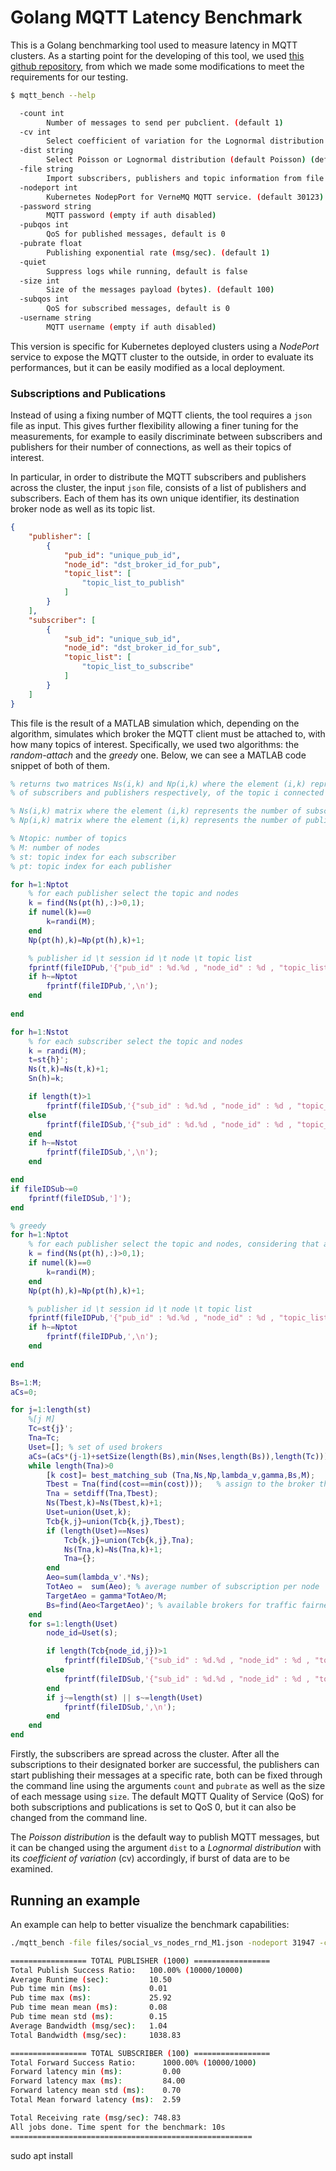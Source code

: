 # Golang MQTT Latency Benchmark
This is a Golang benchmarking tool used to measure latency in MQTT clusters. As a starting point for the developing of 
this tool, we used [this github repository](https://github.com/hui6075/mqtt-bm-latency), from which we made some 
modifications to meet the requirements for our testing.  


```bash
$ mqtt_bench --help

  -count int
        Number of messages to send per pubclient. (default 1)
  -cv int
        Select coefficient of variation for the Lognormal distribution (default 4) (default 4)
  -dist string
        Select Poisson or Lognormal distribution (default Poisson) (default "poisson")
  -file string
        Import subscribers, publishers and topic information from file. (default "files/test_1pub.json")
  -nodeport int
        Kubernetes NodepPort for VerneMQ MQTT service. (default 30123)
  -password string
        MQTT password (empty if auth disabled)
  -pubqos int
        QoS for published messages, default is 0
  -pubrate float
        Publishing exponential rate (msg/sec). (default 1)
  -quiet
        Suppress logs while running, default is false
  -size int
        Size of the messages payload (bytes). (default 100)
  -subqos int
        QoS for subscribed messages, default is 0
  -username string
        MQTT username (empty if auth disabled)
```


This version is specific for Kubernetes deployed clusters using a _NodePort_ service to expose the MQTT cluster to 
the outside, in order to evaluate its performances, but it can be easily modified as a local deployment.

### Subscriptions and Publications
Instead of using a fixing number of MQTT clients, the tool requires a `json` file as input. This gives further
flexibility allowing a finer tuning for the measurements, for example to easily discriminate between subscribers 
and publishers for their number of connections, as well as their topics of interest.

In particular, in order to distribute the MQTT subscribers and publishers across the cluster, the input `json` file, 
consists of a list of publishers and subscribers. Each of them has its own unique identifier, its destination broker 
node as well as its topic list.

```json
{
    "publisher": [
        {
            "pub_id": "unique_pub_id",
            "node_id": "dst_broker_id_for_pub",
            "topic_list": [
                "topic_list_to_publish"
            ]
        }
    ],
    "subscriber": [
        {
            "sub_id": "unique_sub_id",
            "node_id": "dst_broker_id_for_sub",
            "topic_list": [
                "topic_list_to_subscribe"
            ]
        }
    ]
}
```

This file is the result of a MATLAB simulation which, depending on the algorithm, simulates which broker the MQTT 
client must be attached to, with how many topics of interest. Specifically, we used two algorithms: 
the _random-attach_ and the _greedy_ one.
Below, we can see a MATLAB code snippet of both of them.

```matlab
% returns two matrices Ns(i,k) and Np(i,k) where the element (i,k) represents the number
% of subscribers and publishers respectively, of the topic i connected to node k

% Ns(i,k) matrix where the element (i,k) represents the number of subscribers of the topic i connected to node k
% Np(i,k) matrix where the element (i,k) represents the number of publishers of the topic i connected to node k

% Ntopic: number of topics
% M: number of nodes
% st: topic index for each subscriber 
% pt: topic index for each publisher 

for h=1:Nptot
    % for each publisher select the topic and nodes 
    k = find(Ns(pt(h),:)>0,1);
    if numel(k)==0
        k=randi(M);
    end
    Np(pt(h),k)=Np(pt(h),k)+1;

    % publisher id \t session id \t node \t topic list
    fprintf(fileIDPub,'{"pub_id" : %d.%d , "node_id" : %d , "topic_list" : [%d]}',h,1,k,h);
    if h~=Nptot
        fprintf(fileIDPub,',\n');
    end
        
end

for h=1:Nstot
    % for each subscriber select the topic and nodes 
    k = randi(M);
    t=st{h}';
    Ns(t,k)=Ns(t,k)+1;
    Sn(h)=k;  

    if length(t)>1
        fprintf(fileIDSub,'{"sub_id" : %d.%d , "node_id" : %d , "topic_list" : %s}',h,1,k,jsonencode(t));
    else
        fprintf(fileIDSub,'{"sub_id" : %d.%d , "node_id" : %d , "topic_list" : [%d]}',h,1,k,t);
    end
    if h~=Nstot
        fprintf(fileIDSub,',\n');
    end  

end
if fileIDSub~=0 
    fprintf(fileIDSub,']');
end 
```

```matlab
% greedy
for h=1:Nptot
    % for each publisher select the topic and nodes, considering that any subscriber can be the publisher 
    k = find(Ns(pt(h),:)>0,1);
    if numel(k)==0
        k=randi(M);
    end
    Np(pt(h),k)=Np(pt(h),k)+1;

    % publisher id \t session id \t node \t topic list
    fprintf(fileIDPub,'{"pub_id" : %d.%d , "node_id" : %d , "topic_list" : [%d]}',h,1,k,h);
    if h~=Nptot
        fprintf(fileIDPub,',\n');
    end
    
end

Bs=1:M;
aCs=0;

for j=1:length(st)
    %[j M]
    Tc=st{j}';
    Tna=Tc;
    Uset=[]; % set of used brokers
    aCs=(aCs*(j-1)+setSize(length(Bs),min(Nses,length(Bs)),length(Tc)))/j; % average size of the decision space
    while length(Tna)>0
        [k cost]= best_matching_sub (Tna,Ns,Np,lambda_v,gamma,Bs,M);
        Tbest = Tna(find(cost==min(cost)));   % assign to the broker the topics with minimum cost
        Tna = setdiff(Tna,Tbest);
        Ns(Tbest,k)=Ns(Tbest,k)+1;
        Uset=union(Uset,k);
        Tcb{k,j}=union(Tcb{k,j},Tbest);
        if (length(Uset)==Nses)
            Tcb{k,j}=union(Tcb{k,j},Tna);
            Ns(Tna,k)=Ns(Tna,k)+1;
            Tna={};
        end
        Aeo=sum(lambda_v'.*Ns);
        TotAeo =  sum(Aeo); % average number of subscription per node
        TargetAeo = gamma*TotAeo/M;
        Bs=find(Aeo<TargetAeo)'; % available brokers for traffic fairness constraint
    end
    for s=1:length(Uset)
        node_id=Uset(s);

        if length(Tcb{node_id,j})>1
            fprintf(fileIDSub,'{"sub_id" : %d.%d , "node_id" : %d , "topic_list" : %s}',j,s,node_id,jsonencode(Tcb{node_id,j}));
        else
            fprintf(fileIDSub,'{"sub_id" : %d.%d , "node_id" : %d , "topic_list" : [%d]}',j,s,node_id,Tcb{node_id,j});
        end
        if j~=length(st) || s~=length(Uset)
            fprintf(fileIDSub,',\n');
        end  
    end
end
```

Firstly, the subscribers are spread across the cluster. 
After all the subscriptions to their designated borker are successful, the publishers can start publishing their 
messages at a specific rate, both can be fixed through the command line using the arguments `count` and `pubrate` 
as well as the size of each message using `size`. The default MQTT Quality of Service (QoS) for both subscriptions 
and publications is set to QoS 0, but it can also be changed from the command line.


The _Poisson distribution_ is the default way to publish MQTT messages, but it can be changed using the argument 
`dist` to a _Lognormal distribution_  with its _coefficient of variation_ (cv) accordingly, if burst of data are 
to be examined. 

## Running an example
An example can help to better visualize the benchmark capabilities:

```bash
./mqtt_bench -file files/social_vs_nodes_rnd_M1.json -nodeport 31947 -count 10 -pubrate 1 -quiet

================= TOTAL PUBLISHER (1000) =================
Total Publish Success Ratio:   100.00% (10000/10000)
Average Runtime (sec):         10.50
Pub time min (ms):             0.01
Pub time max (ms):             25.92
Pub time mean mean (ms):       0.08
Pub time mean std (ms):        0.15
Average Bandwidth (msg/sec):   1.04
Total Bandwidth (msg/sec):     1038.83

================= TOTAL SUBSCRIBER (100) =================
Total Forward Success Ratio:      1000.00% (10000/1000)
Forward latency min (ms):         0.00
Forward latency max (ms):         84.00
Forward latency mean std (ms):    0.70
Total Mean forward latency (ms):  2.59

Total Receiving rate (msg/sec): 748.83
All jobs done. Time spent for the benchmark: 10s
======================================================

```
sudo apt install